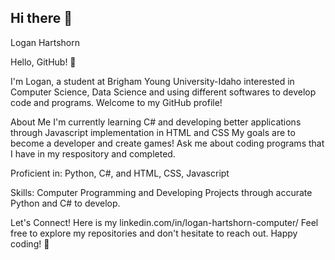 ## Hi there 👋
Logan Hartshorn

Hello, GitHub! 👋

I'm Logan, a student at Brigham Young University-Idaho interested in Computer Science, Data Science and using different softwares to develop code and programs. Welcome to my GitHub profile!

About Me
I'm currently learning C# and developing better applications through Javascript implementation in HTML and CSS
My goals are to become a developer and create games!
Ask me about coding programs that I have in my respository and completed.

Proficient in: Python, C#, and HTML, CSS, Javascript

Skills: Computer Programming and Developing Projects through accurate Python and C# to develop.


Let's Connect!
Here is my linkedin.com/in/logan-hartshorn-computer/
Feel free to explore my repositories and don't hesitate to reach out. Happy coding! 🚀

